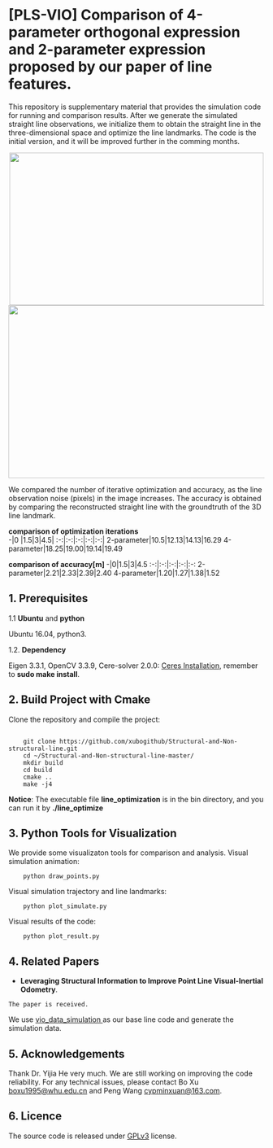 # [PLS-VIO] Comparison of 4-parameter orthogonal expression and 2-parameter expression proposed by our paper of line features.
This repository is supplementary material that provides the simulation code for running and comparison results. After we generate the simulated straight line observations, we initialize them to obtain the straight line in the three-dimensional space and optimize the  line landmarks. The code is the initial version, and it will be improved further in the comming months.

<div align=center><img width="500" height="300" src="https://github.com/xubogithub/Structural-and-Non-structural-line/blob/master/bin/demo/simulate_line.gif"/></div>

<div align=center><img width="640" height="340" src="https://github.com/xubogithub/Structural-and-Non-structural-line/blob/master/bin/demo/simulate_line.png"/></div>



We compared the number of iterative optimization and accuracy, as the line observation noise (pixels) in the image increases. The accuracy is obtained by comparing the reconstructed straight line with the groundtruth of the 3D line landmark.

**</center> comparison of optimization iterations </center>**  
 -|0 |1.5|3|4.5|
  :-:|:-:|:-:|:-:|:-:|
  2-parameter|10.5|12.13|14.13|16.29
  4-parameter|18.25|19.00|19.14|19.49
    
**</center> comparison of accuracy[m] </center>**
-|0|1.5|3|4.5
:-:|:-:|:-:|:-:|:-:
 2-parameter|2.21|2.33|2.39|2.40
4-parameter|1.20|1.27|1.38|1.52

## 1. Prerequisites
1.1 **Ubuntu** and **python**

Ubuntu 16.04, python3.

1.2. **Dependency**

Eigen 3.3.1, OpenCV 3.3.9, Cere-solver 2.0.0: [Ceres Installation](http://ceres-solver.org/installation.html), remember to **sudo make install**.

## 2. Build Project with Cmake
Clone the repository and compile the project:
```

	git clone https://github.com/xubogithub/Structural-and-Non-structural-line.git
	cd ~/Structural-and-Non-structural-line-master/
	mkdir build
	cd build
	cmake ..
	make -j4   
```
**Notice**: The executable file **line_optimization** is in the bin directory, and you can run it by **./line_optimize**

## 3. Python Tools for Visualization
We provide some visualizaton tools for comparison and analysis.
Visual simulation animation:
```
	python draw_points.py
```
Visual simulation trajectory and line landmarks:
```
	python plot_simulate.py
```
Visual results of the code:
```
	python plot_result.py
```
## 4. Related Papers

- **Leveraging Structural Information to Improve Point Line Visual-Inertial Odometry**.
```
The paper is received.
```

We use [vio_data_simulation ](https://github.com/HeYijia/vio_data_simulation.git) as our base line code and generate the simulation data.

## 5. Acknowledgements

Thank Dr. Yijia He very much. We are still working on improving the code reliability. For any technical issues, please contact Bo Xu boxu1995@whu.edu.cn and Peng Wang cypminxuan@163.com.

## 6. Licence
The source code is released under [GPLv3](http://www.gnu.org/licenses/) license.
